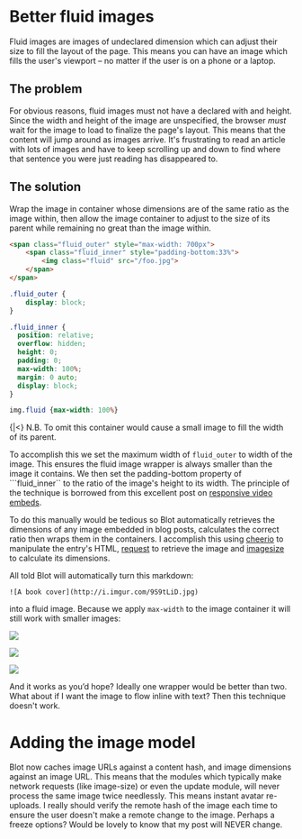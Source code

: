 
# Better fluid images

Fluid images are images of undeclared dimension which can adjust their size to fill the layout of the page. This means you can have an image which fills the user's viewport – no matter if the user is on a phone or a laptop.

## The problem

For obvious reasons, fluid images must not have a declared with and height. Since the width and height of the image are unspecified, the browser *must* wait for the image to load to finalize the page's layout. This means that the content will jump around as images arrive. It's frustrating to read an article with lots of images and have to keep scrolling up and down to find where that sentence you were just reading has disappeared to.

## The solution

Wrap the image in container whose dimensions are of the same ratio as the image within, then allow the image container to adjust to the size of its parent while remaining no great than the image within.

```html
<span class="fluid_outer" style="max-width: 700px">
	<span class="fluid_inner" style="padding-bottom:33%">
		<img class="fluid" src="/foo.jpg">
	</span>
</span>
```

```css
.fluid_outer {
	display: block;
}

.fluid_inner {
  position: relative;
  overflow: hidden;
  height: 0;
  padding: 0;
  max-width: 100%;
  margin: 0 auto;
  display: block;
}

img.fluid {max-width: 100%}
```

{|<} N.B. To omit this container would cause a small image to fill the width of its parent.

To accomplish this we set the maximum width of ```fluid_outer``` to width of the image. This ensures the fluid image wrapper is always smaller than the image it contains. We then set the padding-bottom property of ```fluid_inner`` to the ratio of the image's height to its width. The principle of the technique is borrowed from this excellent post on [responsive video embeds](http://alistapart.com/article/creating-intrinsic-ratios-for-video).

To do this manually would be tedious so Blot automatically retrieves the dimensions of any image embedded in blog posts, calculates the correct ratio then wraps them in the containers. I accomplish this using [cheerio](https://github.com/cheeriojs/cheerio) to manipulate the entry's HTML, [request](https://github.com/request/request) to retrieve the image and [imagesize](https://www.npmjs.com/package/imagesize) to calculate its dimensions.

All told Blot will automatically turn this markdown:
```
![A book cover](http://i.imgur.com/9S9tLiD.jpg)
```
into a fluid image. Because we apply ```max-width``` to the image container it will still work with smaller images:

![](http://alistapart.com/d/_made/pix/authors/uploads/photo_116023_60_60_c1.jpg)

![](http://alistapart.com/d/_made/pix/authors/uploads/photo_129828_60_60_c1.jpg)

![](http://alistapart.com/d/_made/pix/authors/uploads/photo_116070_60_60_c1.png)

And it works as you’d hope? Ideally one wrapper would be better than two. What about if I want the image to flow inline with text? Then this technique doesn't work.


# Adding the image model

Blot now caches image URLs against a content hash, and image dimensions against an image URL. This means that the modules which typically make network requests (like image-size) or even the update module, will never process the same image twice needlessly. This means instant avatar re-uploads. I really should verify the remote hash of the image each time to ensure the user doesn't make a remote change to the image. Perhaps a freeze options? Would be lovely to know that my post will NEVER change.

